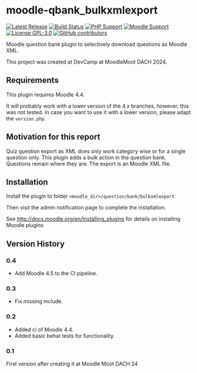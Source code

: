 # moodle-qbank_bulkxmlexport

[![Latest Release](https://img.shields.io/github/v/release/bfh/moodle-qbank_bulkxmlexport?sort=semver&color=orange)](https://github.com/bfh/moodle-qbank_bulkxmlexport/releases)
[![Build Status](https://github.com/bfh/moodle-qbank_bulkxmlexport/workflows/Moodle%20Plugin%20CI/badge.svg?branch=main)](https://github.com/bfh/moodle-qbank_bulkxmlexport/actions?query=workflow%3A%22Moodle+Plugin+CI%22+branch%3Amain)
[![PHP Support](https://img.shields.io/badge/php-8.1--8.3-blue)](https://github.com/bfh/moodle-qbank_bulkxmlexport/actions)
[![Moodle Support](https://img.shields.io/badge/Moodle-4.4+-orange)](https://github.com/bfh/moodle-qbank_bulkxmlexport/actions)
[![License GPL-3.0](https://img.shields.io/github/license/bfh/moodle-qbank_bulkxmlexport?color=lightgrey)](https://github.com/bfh/moodle-qbank_bulkxmlexport/blob/main/LICENSE)
[![GitHub contributors](https://img.shields.io/github/contributors/bfh/moodle-qbank_bulkxmlexport)](https://github.com/bfh/moodle-qbank_bulkxmlexport/graphs/contributors)

Moodle question bank plugin to selectively download questions as Moodle XML.

This project was created at DevCamp at MoodleMoot DACH 2024.


## Requirements

This plugin requires Moodle 4.4.

It will probably work with a lower version of the 4.x branches, however, this was not tested. In case you want to use it with a lower version, please adapt the `version.php`.

## Motivation for this report

Quiz question export as XML does only work category wise or for a single question only. This plugin adds a bulk action in the question bank. Questions remain where they are.
The export is an Moodle XML file.

## Installation

Install the plugin to folder `<moodle_dir>/question/bank/bulkxmlexport`

Then visit the admin notification page to complete the installation.

See http://docs.moodle.org/en/Installing_plugins for details on installing Moodle plugins

## Version History

### 0.4

- Add Moodle 4.5 to the CI pipeline.

### 0.3

- Fix missing include.

### 0.2

- Added ci of Moodle 4.4.
- Added basic behat tests for functionality.

### 0.1

First version after creating it at Moodle Moot DACH 24